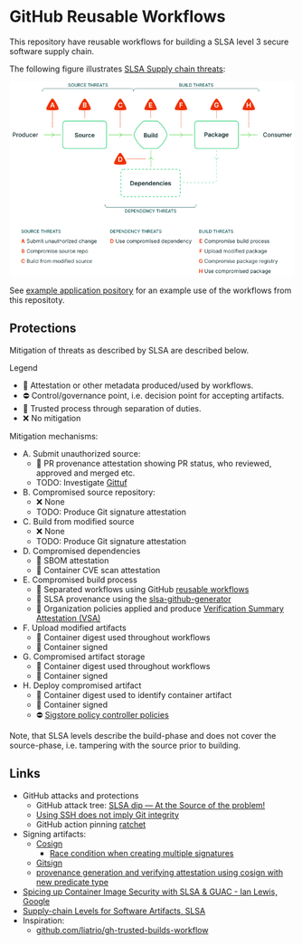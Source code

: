 # GitHub Reusable Workflows

This repository have reusable workflows for building a SLSA level 3
secure software supply chain.

The following figure illustrates [SLSA Supply chain
threats](https://slsa.dev/spec/v1.0/threats-overview):

![SLSA Supply chain threats](docs/images/slsa-threats.png)

See [example application
pository](https://github.com/michaelvl/sigstore-in-toto-workshop) for
an example use of the workflows from this repositoty.

## Protections

Mitigation of threats as described by SLSA are described below.

Legend

- :memo: Attestation or other metadata produced/used by workflows.
- :no_entry: Control/governance point, i.e. decision point for accepting artifacts.
- :tophat: Trusted process through separation of duties.
- :x: No mitigation

Mitigation mechanisms:

- A. Submit unauthorized source:
  - :memo: PR provenance attestation showing PR status, who reviewed, approved and merged etc.
  - TODO: Investigate [Gittuf](https://github.com/gittuf/gittuf)
- B. Compromised source repository:
  - :x: None
  - TODO: Produce Git signature attestation
- C. Build from modified source
  - :x: None
  - TODO: Produce Git signature attestation
- D. Compromised dependencies
  - :memo: SBOM attestation
  - :memo: Container CVE scan attestation
- E. Compromised build process
  - :tophat: Separated workflows using GitHub [reusable workflows](https://docs.github.com/en/actions/using-workflows/reusing-workflows)
  - :memo: SLSA provenance using the [slsa-github-generator](https://github.com/slsa-framework/slsa-github-generator)
  - :memo: Organization policies applied and produce [Verification Summary Attestation (VSA)](https://slsa.dev/spec/v1.0/verification_summary)
- F. Upload modified artifacts
  - :memo: Container digest used throughout workflows
  - :memo: Container signed
- G. Compromised artifact storage
  - :memo: Container digest used throughout workflows
  - :memo: Container signed
- H. Deploy compromised artifact
  - :memo: Container digest used to identify container artifact
  - :memo: Container signed
  - :no_entry: [Sigstore policy controller policies](https://github.com/sigstore/policy-controller)

Note, that SLSA levels describe the build-phase and does not cover the
source-phase, i.e. tampering with the source prior to building.

## Links

- GitHub attacks and protections
  * GitHub attack tree: [SLSA dip — At the Source of the problem!](https://boostsecurity.io/blog/slsa-dip-at-the-source-of-the-problem)
  * [Using SSH does not imply Git integrity](https://github.com/michaelvl/git-signature-checker)
  * GitHub action pinning [ratchet](https://github.com/sethvargo/ratchet)
- Signing artifacts:
  * [Cosign](https://github.com/sigstore/cosign)
    - [Race condition when creating multiple signatures](https://github.com/sigstore/cosign#registry-details)
  * [Gitsign](https://github.com/sigstore/gitsign)
  * [provenance generation and verifying attestation using cosign with new predicate type](https://github.com/sigstore/gitsign/issues/105)
- [Spicing up Container Image Security with SLSA & GUAC - Ian Lewis, Google](https://www.youtube.com/watch?v=32IhwdAe0yI)
- [Supply-chain Levels for Software Artifacts, SLSA](https://slsa.dev)
- Inspiration:
  * [github.com/liatrio/gh-trusted-builds-workflow](https://github.com/liatrio/gh-trusted-builds-workflow)
